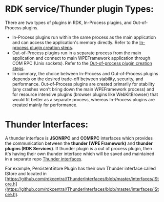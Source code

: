 # **RDK service/Thunder plugin Types:**

There are two types of plugins in RDK, In-Process plugins, and Out-of-Process plugins.
- In-Process plugins run within the same process as the main application and can access the application's memory directly. Refer to the [In-process plugin creation steps](new_plugin_Inprocess.md).
- Out-of-Process plugins run in a separate process from the main application and connect to main WPEFramework application through COM RPC (Unix sockets). Refer to the [Out-of-process plugin creation steps](new_plugin_outofprocess.md).
- In summary, the choice between In-Process and Out-of-Process plugins depends on the desired trade-off between stability, security, and performance. Out-of-Process plugins are created primarily for stability (any crashes won't bring down the main WPEFramework process) and for resource intensive plugins (browser plugins like WebKitBrowser) that would fit better as a separate process, whereas In-Process plugins are created mainly for performance.

# **Thunder Interfaces:**

 A thunder interface is **JSONRPC** and **COMRPC** interfaces which provides the communication between the **thunder (WPE Framework)** and **thunder plugins (RDK Services)**. If thunder plugin is a out of process plugin, then it's having their own thunder interface which will be saved and maintained in a separate repo [Thunder interfaces](https://github.com/rdkcentral/ThunderInterfaces).

For example, PersistentStore Plugin has their own Thunder interface called IStore and located in [https://github.com/rdkcentral/ThunderInterfaces/blob/master/interfaces/IStore.h](https://github.com/rdkcentral/ThunderInterfaces/blob/master/interfaces/IStore.h).